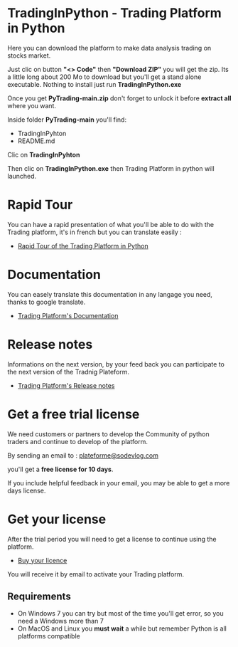 # TradingInPython - Trading Platform in Python

Here you can download the platform to make data analysis trading on stocks market.

Just clic on button **"<> Code"** then **"Download ZIP"** you will get the zip. Its a little long about 200 Mo to download but you'll get a stand alone executable. Nothing to install just run **TradingInPython.exe**

Once you get **PyTrading-main.zip** don't forget to unlock it before **extract all** where you want.

Inside folder **PyTrading-main** you'll find:
- TradingInPyhton
- README.md

Clic on **TradingInPyhton**

Then clic on **TradingInPython.exe** then Trading Platform in python will launched.

# Rapid Tour

You can have a rapid presentation of what you'll be able to do with the Trading platform, it's in french but you can translate easily :

- [Rapid Tour of the Trading Platform in Python](https://www.trading-et-data-analyses.com/p/plateforme-de-trading-and-data-analyse.html)

# Documentation

You can easely translate this documentation in any langage you need, thanks to google translate.

- [Trading Platform's Documentation](https://www.trading-et-data-analyses.com/p/documentation-plateforme-de-trading.html)

# Release notes

Informations on the next version, by your feed back you can participate to the next version of the Tradnig Plateform.

- [Trading Platform's Release notes](https://www.trading-et-data-analyses.com/p/notes-de-publication.html)

# Get a free trial license

We need customers or partners to develop the Community of python traders and continue to develop of the platform.

By sending an email to : [plateforme@sodevlog.com](mailto:plateforme@sodevlog.com?subject=My%20license%20trading%20in%20python&body=Thanks%20to%20send%20me%20a%20license)

you'll get a **free license for 10 days**.

If you include helpful feedback in your email, you may be able to get a more days license.

# Get your license

After the trial period you will need to get a license to continue using the platform.

- [Buy your licence](https://www.trading-et-data-analyses.com/p/acheter.html)

You will receive it by email to activate your Trading platform.

## Requirements

- On Windows 7 you can try but most of the time you'll get error, so you need a Windows more than 7
- On MacOS and Linux you **must wait** a while but remember Python is all platforms compatible


